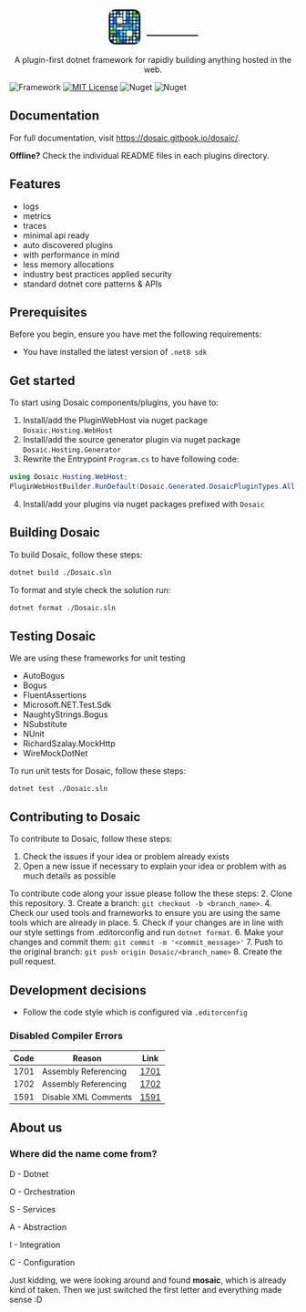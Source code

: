 <!-- # Dosaic -->

<div style="display: flex; justify-content: center; align-items: center;margin-top:10px">
  <a href="https://dosaic.gitbook.io/dosaic/" target="_blank" style="display: flex; align-items: center;">
    <picture>
      <source srcset="https://raw.githubusercontent.com/dosaic/dosaic/HEAD/.gitbook/assets/logo.svg .gitbook/assets/logo.svg, ">
      <!-- <source srcset=".gitbook/assets/logo.svg"> -->
      <img alt="Dosaic" src=".gitbook/assets/logo.svg" height="64">
    </picture>
    <span style="margin-left: 10px; font-size: 2em; color: white;">Dosaic</span>
  </a>
</div>

<p align="center">
  A plugin-first dotnet framework for rapidly building anything hosted in the web.
</p>

<p align="center">

![Framework](https://img.shields.io/badge/framework-net8.0-blueviolet?style=flat-square)
[![MIT License](https://img.shields.io/badge/license-MIT-%230b0?style=flat-square)](https://github.com/dosaic/dosaic/blob/main/LICENSE.txt)
![Nuget](https://img.shields.io/nuget/v/Dosaic.Hosting.Webhost?style=flat-square)
![Nuget](https://img.shields.io/nuget/dt/Dosaic.Hosting.Webhost?style=flat-square)

</p>

## Documentation

For full documentation, visit https://dosaic.gitbook.io/dosaic/.

**Offline?**
Check the individual README files in each plugins directory.

## Features

* logs
* metrics
* traces
* minimal api ready
* auto discovered plugins
* with performance in mind
* less memory allocations
* industry best practices applied security
* standard dotnet core patterns & APIs

## Prerequisites

Before you begin, ensure you have met the following requirements:

* You have installed the latest version of `.net8 sdk`


## Get started

To start using Dosaic components/plugins, you have to:

1. Install/add the PluginWebHost via nuget package `Dosaic.Hosting.WebHost`
2. Install/add the source generator plugin via nuget package `Dosaic.Hosting.Generator`
3. Rewrite the Entrypoint `Program.cs` to have following code:

```c#
using Dosaic.Hosting.WebHost;
PluginWebHostBuilder.RunDefault(Dosaic.Generated.DosaicPluginTypes.All);
```

4. Install/add your plugins via nuget packages prefixed with `Dosaic`


## Building Dosaic

To build Dosaic, follow these steps:

```sh
dotnet build ./Dosaic.sln
```

To format and style check the solution run:

```sh
dotnet format ./Dosaic.sln
```

## Testing Dosaic

We are using these frameworks for unit testing

* AutoBogus
* Bogus
* FluentAssertions
* Microsoft.NET.Test.Sdk
* NaughtyStrings.Bogus
* NSubstitute
* NUnit
* RichardSzalay.MockHttp
* WireMockDotNet

To run unit tests for Dosaic, follow these steps:

```
dotnet test ./Dosaic.sln
```

## Contributing to Dosaic

To contribute to Dosaic, follow these steps:

1. Check the issues if your idea or problem already exists
2. Open a new issue if necessary to explain your idea or problem with as much details as possible

To contribute code along your issue please follow the these steps:
2. Clone this repository.
3. Create a branch: `git checkout -b <branch_name>`.
4. Check our used tools and frameworks to ensure you are using the same tools which are already in place.
5. Check if your changes are in line with our style settings from .editorconfig and run `dotnet format`.
6. Make your changes and commit them: `git commit -m '<commit_message>'`
7. Push to the original branch: `git push origin Dosaic/<branch_name>`
8. Create the pull request.

## Development decisions

* Follow the code style which is configured via `.editorconfig`

### Disabled Compiler Errors

| Code | Reason                                      | Link                                                                                               |
| ---- | ------------------------------------------- | -------------------------------------------------------------------------------------------------- |
| 1701 | Assembly Referencing                        | [1701](https://docs.microsoft.com/en-us/dotnet/csharp/language-reference/compiler-messages/cs1701) |
| 1702 | Assembly Referencing                        | [1702](https://docs.microsoft.com/en-us/dotnet/csharp/misc/cs1702)                                 |
| 1591 | Disable XML Comments                        | [1591](https://docs.microsoft.com/en-us/dotnet/csharp/language-reference/compiler-messages/cs1591) |


## About us

### Where did the name come from?

D - Dotnet

O - Orchestration

S - Services

A - Abstraction

I - Integration

C - Configuration

Just kidding, we were looking around and found **mosaic**, which is already kind of taken.
Then we just switched the first letter and everything made sense :D
